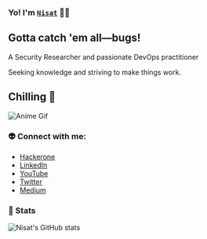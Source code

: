 ### Yo! I'm [`Nisat`](https://x.com/nisatevo) 🐦‍🔥
## Gotta catch 'em all—bugs!

A Security Researcher and passionate DevOps practitioner

Seeking knowledge and striving to make things work.

## Chilling 🌸

![Anime Gif](https://media.giphy.com/media/11KzOet1ElBDz2/giphy.gif)


### 👽 Connect with me:
- [Hackerone](https://hackerone.com/nisatevo)
- [LinkedIn](https://www.linkedin.com/in/md-mahmudul-hasan-nisat/)
- [YouTube](https://youtube.com/nisatevo)
- [Twitter](https://twitter.com/nisatevo)
- [Medium](https://medium.com/@nisatevo)

### 👾 Stats

![Nisat's GitHub stats](https://github-readme-stats.vercel.app/api?username=nisatevo&show_icons=true&theme=transparent)
